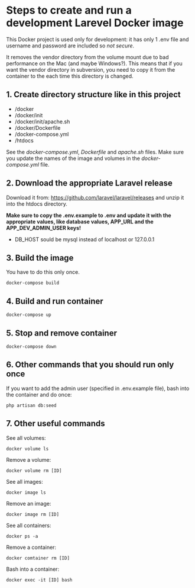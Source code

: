 # Steps to create and run a development Larevel Docker image

This Docker project is used only for development: it has only 1 .env file and username and password are included so *not secure*.

It removes the vendor directory from the volume mount due to bad performance on the Mac (and maybe Windows?).
This means that if you want the vendor directory in subversion, you need to copy it from the container to the
each time this directory is changed.

## 1. Create directory structure like in this project

- /docker
- /docker/init
- /docker/init/apache.sh
- /docker/Dockerfile
- /docker-compose.yml
- /htdocs

See the *docker-compose.yml*, *Dockerfile* and *apache.sh* files. Make sure you update the names
of the image and volumes in the *docker-compose.yml* file.

## 2. Download the appropriate Laravel release

Download it from: https://github.com/laravel/laravel/releases and unzip it
into the htdocs directory.

**Make sure to copy the .env.example to .env and update it with the appropriate values, like
database values, APP_URL and the APP_DEV_ADMIN_USER keys!**
- DB_HOST sould be mysql instead of localhost or 127.0.0.1

## 3. Build the image

You have to do this only once.

`docker-compose build`

## 4. Build and run container

`docker-compose up`

## 5. Stop and remove container

`docker-compose down`

## 6. Other commands that you should run only once

If you want to add the admin user (specified in .env.example file), bash into the container and do once:

`php artisan db:seed`

## 7. Other useful commands

See all volumes:

`docker volume ls`

Remove a volume:

`docker volume rm [ID]`

See all images:

`docker image ls`

Remove an image:

`docker image rm [ID]`

See all containers:

`docker ps -a`

Remove a container:

`docker comtainer rm [ID]`

Bash into a container:

`docker exec -it [ID] bash`